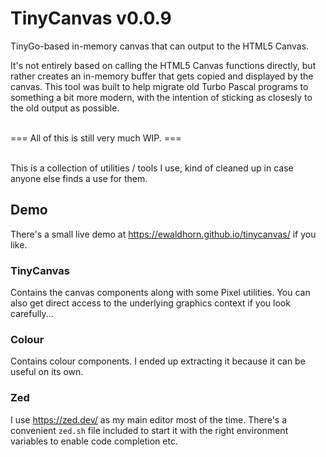 # TinyCanvas v0.0.9
TinyGo-based in-memory canvas that can output to the HTML5 Canvas.

It's not entirely based on calling the HTML5 Canvas functions directly, but rather
creates an in-memory buffer that gets copied and displayed by the canvas. This tool
was built to help migrate old Turbo Pascal programs to something a bit more modern,
with the intention of sticking as closesly to the old output as possible.

<br>
=== All of this is still very much WIP. ===
<br><br>

This is a collection of utilities / tools I use, kind of cleaned up in case anyone
else finds a use for them.

## Demo
There's a small live demo at <https://ewaldhorn.github.io/tinycanvas/> if you like.

### TinyCanvas
Contains the canvas components along with some Pixel utilities. You can also get direct
access to the underlying graphics context if you look carefully...

### Colour
Contains colour components. I ended up extracting it because it can be useful on its own.

### Zed
I use <https://zed.dev/> as my main editor most of the time. There's a convenient `zed.sh`
file included to start it with the right environment variables to enable code completion etc.
